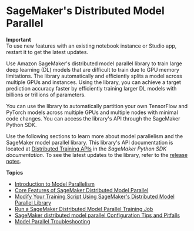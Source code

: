 # SageMaker's Distributed Model Parallel<a name="model-parallel"></a>

**Important**  
To use new features with an existing notebook instance or Studio app, restart it to get the latest updates\. 

Use Amazon SageMaker's distributed model parallel library to train large deep learning \(DL\) models that are difficult to train due to GPU memory limitations\. The library automatically and efficiently splits a model across multiple GPUs and instances\. Using the library, you can achieve a target prediction accuracy faster by efficiently training larger DL models with billions or trillions of parameters\.

You can use the library to automatically partition your own TensorFlow and PyTorch models across multiple GPUs and multiple nodes with minimal code changes\. You can access the library's API through the SageMaker Python SDK\.

Use the following sections to learn more about model parallelism and the SageMaker model parallel library\. This library's API documentation is located at [Distributed Training APIs](https://sagemaker.readthedocs.io/en/stable/api/training/smd_model_parallel.html) in the *SageMaker Python SDK documentation*\. To see the latest updates to the library, refer to the [release notes](https://github.com/aws/sagemaker-python-sdk/blob/master/doc/api/training/smd_model_parallel_release_notes/smd_model_parallel_change_log.md)\.

**Topics**
+ [Introduction to Model Parallelism](model-parallel-intro.md)
+ [Core Features of SageMaker Distributed Model Parallel](model-parallel-core-features.md)
+ [Modify Your Training Script Using SageMaker's Distributed Model Parallel Library](model-parallel-customize-training-script.md)
+ [Run a SageMaker Distributed Model Parallel Training Job](model-parallel-use-api.md)
+ [SageMaker distributed model parallel Configuration Tips and Pitfalls](model-parallel-customize-tips-pitfalls.md)
+ [Model Parallel Troubleshooting](distributed-troubleshooting-model-parallel.md)